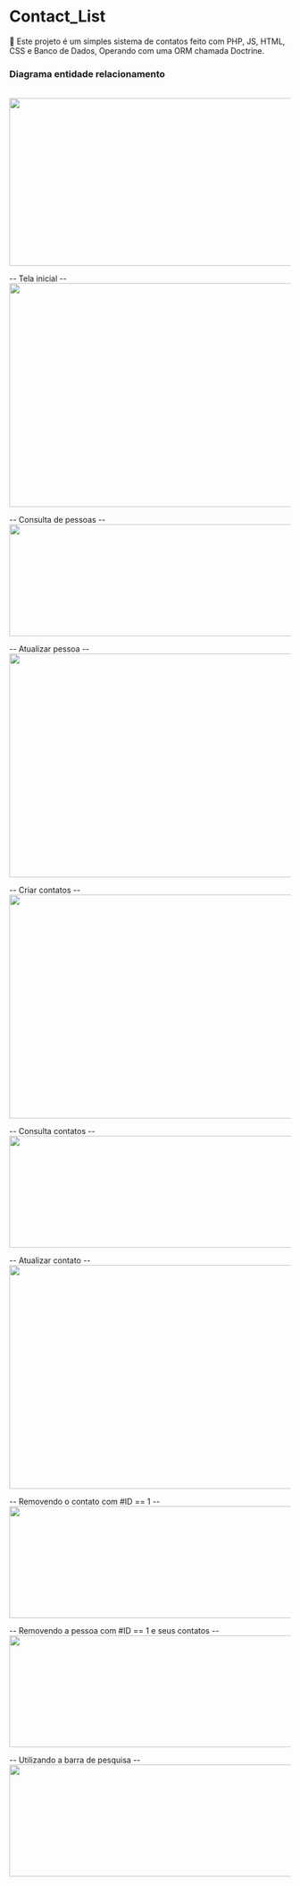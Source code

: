 # Contact_List

 🚀  Este projeto é um simples sistema de contatos feito com PHP, JS, HTML, CSS e Banco de Dados, Operando com uma ORM chamada Doctrine. 

### Diagrama entidade relacionamento
<br />
<img src="https://user-images.githubusercontent.com/111528571/235330085-00d0f938-1a84-4a75-bb63-a8f1e2728334.png" width="800" height="300">
<br />

-- Tela inicial --
<br />
<img src="https://user-images.githubusercontent.com/111528571/235330210-ae125b4f-17fb-48e6-a928-b8c87e6fca87.png" width="800" height="400">
<br />

-- Consulta de pessoas --
<br />
<img src="https://user-images.githubusercontent.com/111528571/235330361-bb5e0292-f11d-46ba-9016-d77b13345b83.png" width="800" height="200">
<br />

-- Atualizar pessoa --
<br />
<img src="https://user-images.githubusercontent.com/111528571/235330382-d13371e5-10bd-46b9-8c94-210e17a1a53c.png" width="800" height="400">
<br />

-- Criar contatos --
<br />
<img src="https://user-images.githubusercontent.com/111528571/235330410-9568a9fe-2f7c-42d1-a4e4-a9770e3733a5.png" width="800" height="400">
<br />

-- Consulta contatos --
<br />
<img src="https://user-images.githubusercontent.com/111528571/235330492-7517125f-aae5-438b-a511-62cb3a208562.png" width="800" height="200">
<br />

-- Atualizar contato --
<br />
<img src="https://user-images.githubusercontent.com/111528571/235330527-7db73202-ced4-48c1-82b1-b0d38cce27f1.png" width="800" height="400">
<br />

-- Removendo o contato com #ID == 1 --
<br />
<img src="https://user-images.githubusercontent.com/111528571/235330574-2e683dba-ea07-45fe-97d3-a9776c6ab993.png" width="800" height="200">
<br />

-- Removendo a pessoa com #ID == 1 e seus contatos --
<br />
<img src="https://user-images.githubusercontent.com/111528571/235330615-875739e4-79eb-4d3e-ba2f-331c130e5576.png" width="800" height="200">
<br />

-- Utilizando a barra de pesquisa --
<br />
<img src="https://user-images.githubusercontent.com/111528571/235330646-0e323b12-f96b-426b-a816-2fef1cff9adc.png" width="800" height="200">
